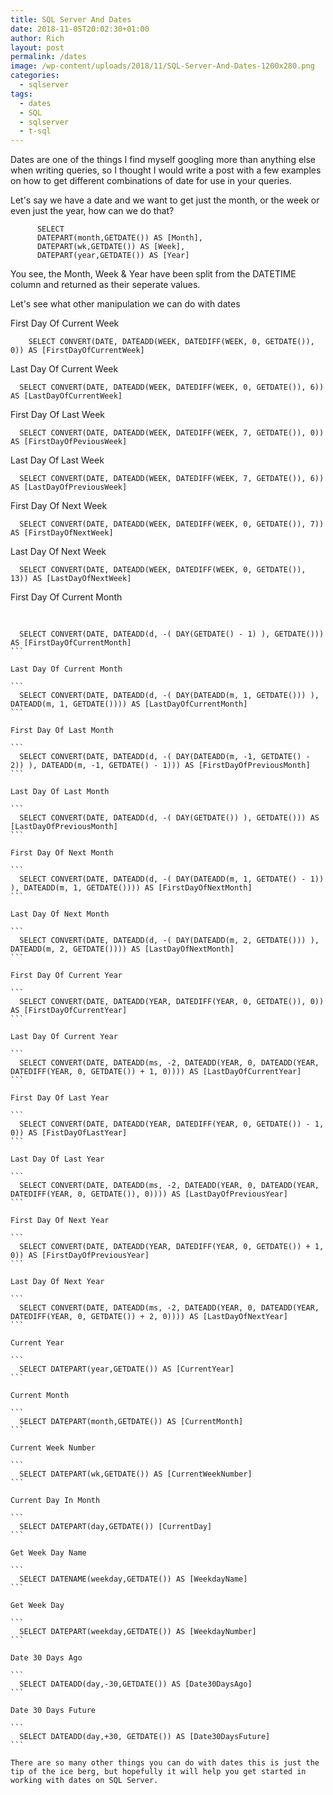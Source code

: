 ```yaml
---
title: SQL Server And Dates
date: 2018-11-05T20:02:30+01:00
author: Rich
layout: post
permalink: /dates
image: /wp-content/uploads/2018/11/SQL-Server-And-Dates-1200x280.png
categories:
  - sqlserver
tags:
  - dates
  - SQL
  - sqlserver
  - t-sql
---
```


Dates are one of the things I find myself googling more than anything else when writing queries, so I thought I would write a post with a few examples on how to get different combinations of date for use in your queries.

Let's say we have a date and we want to get just the month, or the week or even just the year, how can we do that?

```
      SELECT 
      DATEPART(month,GETDATE()) AS [Month],
      DATEPART(wk,GETDATE()) AS [Week],
      DATEPART(year,GETDATE()) AS [Year]
```

You see, the Month, Week & Year have been split from the DATETIME column and returned as their seperate values.

Let's see what other manipulation we can do with dates

First Day Of Current Week

```
    SELECT CONVERT(DATE, DATEADD(WEEK, DATEDIFF(WEEK, 0, GETDATE()), 0)) AS [FirstDayOfCurrentWeek]
```

Last Day Of Current Week

```
  SELECT CONVERT(DATE, DATEADD(WEEK, DATEDIFF(WEEK, 0, GETDATE()), 6)) AS [LastDayOfCurrentWeek]
```

First Day Of Last Week

```
  SELECT CONVERT(DATE, DATEADD(WEEK, DATEDIFF(WEEK, 7, GETDATE()), 0)) AS [FirstDayOfPeviousWeek]
```

Last Day Of Last Week

```
  SELECT CONVERT(DATE, DATEADD(WEEK, DATEDIFF(WEEK, 7, GETDATE()), 6)) AS [LastDayOfPreviousWeek]
```

First Day Of Next Week

```
  SELECT CONVERT(DATE, DATEADD(WEEK, DATEDIFF(WEEK, 0, GETDATE()), 7)) AS [FirstDayOfNextWeek]
```

Last Day Of Next Week

```
  SELECT CONVERT(DATE, DATEADD(WEEK, DATEDIFF(WEEK, 0, GETDATE()), 13)) AS [LastDayOfNextWeek]
```

First Day Of Current Month

<pre>    
<code class="sql">
  SELECT CONVERT(DATE, DATEADD(d, -( DAY(GETDATE() - 1) ), GETDATE())) AS [FirstDayOfCurrentMonth]
```

Last Day Of Current Month

```
  SELECT CONVERT(DATE, DATEADD(d, -( DAY(DATEADD(m, 1, GETDATE())) ), DATEADD(m, 1, GETDATE()))) AS [LastDayOfCurrentMonth]
```

First Day Of Last Month

```
  SELECT CONVERT(DATE, DATEADD(d, -( DAY(DATEADD(m, -1, GETDATE() - 2)) ), DATEADD(m, -1, GETDATE() - 1))) AS [FirstDayOfPreviousMonth]
```

Last Day Of Last Month

```
  SELECT CONVERT(DATE, DATEADD(d, -( DAY(GETDATE()) ), GETDATE())) AS [LastDayOfPreviousMonth]
```

First Day Of Next Month

```
  SELECT CONVERT(DATE, DATEADD(d, -( DAY(DATEADD(m, 1, GETDATE() - 1)) ), DATEADD(m, 1, GETDATE()))) AS [FirstDayOfNextMonth]
```

Last Day Of Next Month

```
  SELECT CONVERT(DATE, DATEADD(d, -( DAY(DATEADD(m, 2, GETDATE())) ), DATEADD(m, 2, GETDATE()))) AS [LastDayOfNextMonth]
```

First Day Of Current Year

```
  SELECT CONVERT(DATE, DATEADD(YEAR, DATEDIFF(YEAR, 0, GETDATE()), 0)) AS [FirstDayOfCurrentYear]
```

Last Day Of Current Year

```
  SELECT CONVERT(DATE, DATEADD(ms, -2, DATEADD(YEAR, 0, DATEADD(YEAR, DATEDIFF(YEAR, 0, GETDATE()) + 1, 0)))) AS [LastDayOfCurrentYear]
```

First Day Of Last Year

```
  SELECT CONVERT(DATE, DATEADD(YEAR, DATEDIFF(YEAR, 0, GETDATE()) - 1, 0)) AS [FistDayOfLastYear]
```

Last Day Of Last Year

```
  SELECT CONVERT(DATE, DATEADD(ms, -2, DATEADD(YEAR, 0, DATEADD(YEAR, DATEDIFF(YEAR, 0, GETDATE()), 0)))) AS [LastDayOfPreviousYear]
```

First Day Of Next Year

```
  SELECT CONVERT(DATE, DATEADD(YEAR, DATEDIFF(YEAR, 0, GETDATE()) + 1, 0)) AS [FirstDayOfPreviousYear]
```

Last Day Of Next Year

```
  SELECT CONVERT(DATE, DATEADD(ms, -2, DATEADD(YEAR, 0, DATEADD(YEAR, DATEDIFF(YEAR, 0, GETDATE()) + 2, 0)))) AS [LastDayOfNextYear]
```

Current Year

```
  SELECT DATEPART(year,GETDATE()) AS [CurrentYear]
```

Current Month

```
  SELECT DATEPART(month,GETDATE()) AS [CurrentMonth]
```

Current Week Number

```
  SELECT DATEPART(wk,GETDATE()) AS [CurrentWeekNumber]
```

Current Day In Month

```
  SELECT DATEPART(day,GETDATE()) [CurrentDay]
```

Get Week Day Name

```
  SELECT DATENAME(weekday,GETDATE()) AS [WeekdayName]
```

Get Week Day

```
  SELECT DATEPART(weekday,GETDATE()) AS [WeekdayNumber]
```

Date 30 Days Ago

```
  SELECT DATEADD(day,-30,GETDATE()) AS [Date30DaysAgo]
```

Date 30 Days Future

```
  SELECT DATEADD(day,+30, GETDATE()) AS [Date30DaysFuture]
```

There are so many other things you can do with dates this is just the tip of the ice berg, but hopefully it will help you get started in working with dates on SQL Server.
